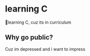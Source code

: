 # learning C
🚀learning C, cuz its in curriculum
## Why go public?
Cuz im depressed and i want to impress